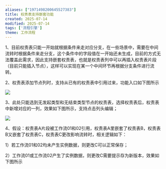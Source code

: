 ```yaml
---
aliases: ["1971498200645527383"]
title: 权责表支持嵌套功能
created: 2025-07-14
modified: 2025-07-14
tags: ['流程引擎']
theme: 工作流程
---
```


1、目前权责表只能一开始就根据条件来走对应分支，在一些场景中，需要在中间流转时根据条件来走分支，这个条件中的字段值在一开始还未生成，目前的方式无法覆盖此需求，因此支持嵌套权责表，也就是权责表列中可以再插入权责表片段（目前只能插入节点），这样可以实现在某一个中间环节再根据分支条件进行流转。

2、权责表添加节点列时，支持从已有的权责表中引用过来，功能入口如下图所示

![](https://myhelpdoc.oss-cn-heyuan.aliyuncs.com/mdimages/61ccb45bba146a6e4c9c85531c6c01b5.jpg)

3、此处只能选到无发起类型和无结束类型节点的权责表，选择权责表后，权责表中新增对应的一列，效果如下图所示，支持点击列头编辑；

![](https://myhelpdoc.oss-cn-heyuan.aliyuncs.com/mdimages/9f2c0902f942a3767140901d2b99fb76.jpg)

4、假设：权责表A片段被工作流01和02引用，权责表A里嵌套了权责表B，权责表B又嵌套了权责表C，权责表C更改影响流转时，相关逻辑如下：

1）若工作流01和02均未产生实例数据，则更改C可以正常保存；

2）工作流01或工作流02产生了实例数据，则更改C需要提示存为新版本，效果如下图所示

